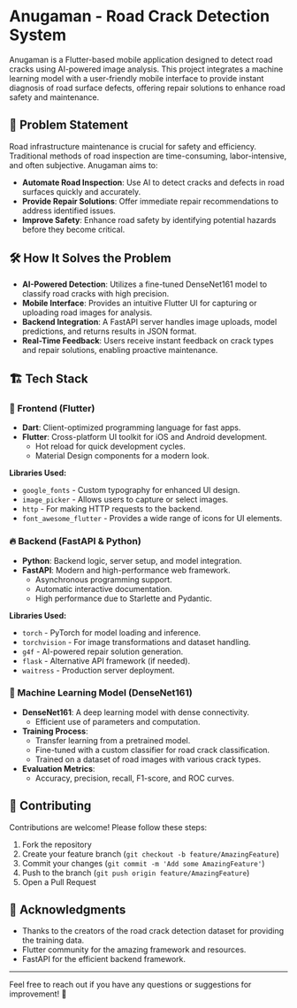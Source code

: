 # Anugaman - Road Crack Detection System

Anugaman is a Flutter-based mobile application designed to detect road cracks using AI-powered image analysis. This project integrates a machine learning model with a user-friendly mobile interface to provide instant diagnosis of road surface defects, offering repair solutions to enhance road safety and maintenance.

## 🚀 Problem Statement

Road infrastructure maintenance is crucial for safety and efficiency. Traditional methods of road inspection are time-consuming, labor-intensive, and often subjective. Anugaman aims to:

- **Automate Road Inspection**: Use AI to detect cracks and defects in road surfaces quickly and accurately.
- **Provide Repair Solutions**: Offer immediate repair recommendations to address identified issues.
- **Improve Safety**: Enhance road safety by identifying potential hazards before they become critical.

## 🛠️ How It Solves the Problem

- **AI-Powered Detection**: Utilizes a fine-tuned DenseNet161 model to classify road cracks with high precision.
- **Mobile Interface**: Provides an intuitive Flutter UI for capturing or uploading road images for analysis.
- **Backend Integration**: A FastAPI server handles image uploads, model predictions, and returns results in JSON format.
- **Real-Time Feedback**: Users receive instant feedback on crack types and repair solutions, enabling proactive maintenance.

## 🏗️ Tech Stack

### 📱 Frontend (Flutter)
- **Dart**: Client-optimized programming language for fast apps.
- **Flutter**: Cross-platform UI toolkit for iOS and Android development.
  - Hot reload for quick development cycles.
  - Material Design components for a modern look.

**Libraries Used:**
- `google_fonts` - Custom typography for enhanced UI design.
- `image_picker` - Allows users to capture or select images.
- `http` - For making HTTP requests to the backend.
- `font_awesome_flutter` - Provides a wide range of icons for UI elements.

### 🔥 Backend (FastAPI & Python)
- **Python**: Backend logic, server setup, and model integration.
- **FastAPI**: Modern and high-performance web framework.
  - Asynchronous programming support.
  - Automatic interactive documentation.
  - High performance due to Starlette and Pydantic.

**Libraries Used:**
- `torch` - PyTorch for model loading and inference.
- `torchvision` - For image transformations and dataset handling.
- `g4f` - AI-powered repair solution generation.
- `flask` - Alternative API framework (if needed).
- `waitress` - Production server deployment.

### 🧠 Machine Learning Model (DenseNet161)
- **DenseNet161**: A deep learning model with dense connectivity.
  - Efficient use of parameters and computation.
- **Training Process**:
  - Transfer learning from a pretrained model.
  - Fine-tuned with a custom classifier for road crack classification.
  - Trained on a dataset of road images with various crack types.
- **Evaluation Metrics**:
  - Accuracy, precision, recall, F1-score, and ROC curves.

## 🤝 Contributing

Contributions are welcome! Please follow these steps:

1. Fork the repository
2. Create your feature branch (`git checkout -b feature/AmazingFeature`)
3. Commit your changes (`git commit -m 'Add some AmazingFeature'`)
4. Push to the branch (`git push origin feature/AmazingFeature`)
5. Open a Pull Request

## 🙌 Acknowledgments

- Thanks to the creators of the road crack detection dataset for providing the training data.
- Flutter community for the amazing framework and resources.
- FastAPI for the efficient backend framework.

---

Feel free to reach out if you have any questions or suggestions for improvement! 🚀

